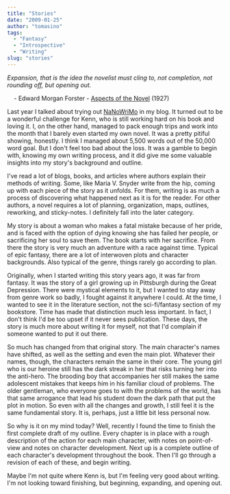 ```yaml
---
title: "Stories"
date: "2009-01-25"
author: "tomasino"
tags:
  - "Fantasy"
  - "Introspective"
  - "Writing"
slug: "stories"
---
```


<span style="font-style: italic;">Expansion, that is the idea the
novelist must cling to, not completion, not rounding off, but opening
out.</span>

    - Edward Morgan Forster - [Aspects of the Novel][] (1927)

Last year I talked about trying out [NaNoWriMo][] in my blog. It turned
out to be a wonderful challenge for Kenn, who is still working hard on
his book and loving it. I, on the other hand, managed to pack enough
trips and work into the month that I barely even started my own novel.
It was a pretty pitiful showing, honestly. I think I managed about 5,500
words out of the 50,000 word goal. But I don't feel too bad about the
loss. It was a gamble to begin with, knowing my own writing process, and
it did give me some valuable insights into my story's background and
outline.

I've read a lot of blogs, books, and articles where authors explain
their methods of writing. Some, like Maria V. Snyder write from the hip,
coming up with each piece of the story as it unfolds. For them, writing
is as much a process of discovering what happened next as it is for the
reader. For other authors, a novel requires a lot of planning,
organization, maps, outlines, reworking, and sticky-notes. I definitely
fall into the later category.

My story is about a woman who makes a fatal mistake because of her
pride, and is faced with the option of dying knowing she has failed her
people, or sacrificing her soul to save them. The book starts with her
sacrifice. From there the story is very much an adventure with a race
against time. Typical of epic fantasy, there are a lot of interwoven
plots and character backgrounds. Also typical of the genre, things
rarely go according to plan.

Originally, when I started writing this story years ago, it was far from
fantasy. It was the story of a girl growing up in Pittsburgh during the
Great Depression. There were mystical elements to it, but I wanted to
stay away from genre work so badly, I fought against it anywhere I
could. At the time, I wanted to see it in the literature section, not
the sci-fi/fantasy section of my bookstore. Time has made that
distinction much less important. In fact, I don't think I'd be too upset
if it never sees publication. These days, the story is much more about
writing it for myself, not that I'd complain if someone wanted to put it
out there.

So much has changed from that original story. The main character's names
have shifted, as well as the setting and even the main plot. Whatever
their names, though, the characters remain the same in their core. The
young girl who is our heroine still has the dark streak in her that
risks turning her into the anti-hero. The brooding boy that accompanies
her still makes the same adolescent mistakes that keeps him in his
familiar cloud of problems. The older gentleman, who everyone goes to
with the problems of the world, has that same arrogance that lead his
student down the dark path that put the plot in motion. So even with all
the changes and growth, I still feel it is the same fundamental story.
It is, perhaps, just a little bit less personal now.

So why is it on my mind today? Well, recently I found the time to finish
the first complete draft of my outline. Every chapter is in place with a
rough description of the action for each main character, with notes on
point-of-view and notes on character development. Next up is a complete
outline of each character's development throughout the book. Then I'll
go through a revision of each of these, and begin writing.

Maybe I'm not quite where Kenn is, but I'm feeling very good about
writing. I'm not looking toward finishing, but beginning, expanding, and
opening out.

  [Aspects of the Novel]: https://books.google.com/books?id=vzBtSnA4rLAC
  [NaNoWriMo]: https://www.nanowrimo.org
